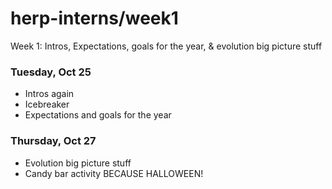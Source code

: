 # herp-interns/week1
Week 1: Intros, Expectations, goals for the year, & evolution big picture stuff  

### Tuesday, Oct 25
- Intros again  
- Icebreaker  
- Expectations and goals for the year  

### Thursday, Oct 27
- Evolution big picture stuff  
- Candy bar activity BECAUSE HALLOWEEN!  